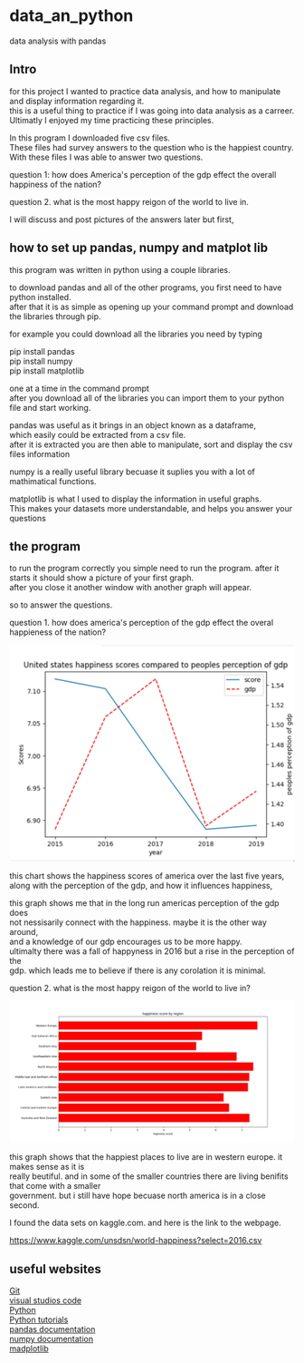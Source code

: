 # data_an_python
data analysis with pandas  

## Intro
for this project I wanted to practice data analysis, and how to manipulate and display information regarding it.  
this is a useful thing to practice if I was going into data analysis as a carreer.  
Ultimatly I enjoyed my time practicing these principles.  
  
In this program I downloaded five csv files.  
These files had survey answers to the question who is the happiest country.  
With these files I was able to answer two questions.

question 1: how does America's perception of the gdp effect the overall happiness of the nation?

question 2. what is the most happy reigon of the world to live in.

I will discuss and post pictures of the answers later but first, 

## how to set up pandas, numpy and matplot lib

this program was written in python using a couple libraries.  
  
to download pandas and all of the other programs, you first need to have python installed.  
after that it is as simple as opening up your command prompt and download the libraries through pip.  
  
for example you could download all the libraries you need by typing  

pip install pandas  
pip install numpy  
pip install matplotlib  
  
one at a time in the command prompt  
after you download all of the libraries you can import them to your python file and start working.  
  
pandas was useful as it brings in an object known as a dataframe,  
which easily could be extracted from a csv file.  
after it is extracted you are then able to manipulate, sort and display the csv files information  
  
numpy is a really useful library becuase it suplies you with a lot of mathimatical functions.  
  
matplotlib is what I used to display the information in useful graphs.  
This makes your datasets more understandable, and helps you answer your questions  

## the program

to run the program correctly you simple need to run the program. after it starts it should show a picture of your first graph.  
after you close it another window with another graph will appear.  
  
so to answer the questions.  

question 1. how does america's perception of the gdp effect the overal happieness of the nation?  
  
![first graph](https://github.com/bshort95/data_an_python/blob/main/Capture1.JPG?raw=true)

this chart shows the happiness scores of america over the last five years,  
along with the perception of the gdp, and how it influences happiness,
  
this graph shows me that in the long run americas perception of the gdp does  
not nessisarily connect with the happiness. maybe it is the other way around,  
and a knowledge of our gdp encourages us to be more happy.  
ultimalty there was a fall of happyness in 2016 but a rise in the perception of the  
gdp. which leads me to believe if there is any corolation it is minimal.



question 2. what is the most happy reigon of the world to live in?  

![second graph](https://github.com/bshort95/data_an_python/blob/main/Capture2.JPG?raw=true)

this graph shows that the happiest places to live are in western europe. it makes sense as it is  
really beutiful. and in some of the smaller countries there are living benifits that come with a smaller  
government. but i still have hope becuase north america is in a close second.
  
  
I found the data sets on kaggle.com. and here is the link to the webpage.  
  
https://www.kaggle.com/unsdsn/world-happiness?select=2016.csv  
  
  
## useful websites
[Git](https://git-scm.com/)  
[visual studios code](https://code.visualstudio.com/)  
[Python](https://www.python.org/)  
[Python tutorials](https://www.w3schools.com/python)  
[pandas documentation](https://pandas.pydata.org/docs/)  
[numpy documentation](https://numpy.org/doc/)  
[madplotlib](https://matplotlib.org/3.3.3/contents.html)  
